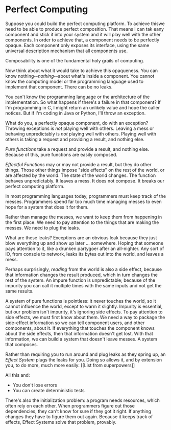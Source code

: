 # Perfect Computing

Suppose you could build the perfect computing platform.
To achieve thiswe need to be able to produce perfect composition.
That means I can tak eany component and stick it into your system and it will play well with the other components.
In order to achieve that, a component needs to be perfectly opaque.
Each component only exposes its interface, using the same universal description mechanism that all components use.

Composability is one of the fundamental holy grails of computing.

Now think about what it would take to achieve this opaqueness.
You can know nothing--*nothing*--about what's inside a component.
You cannot know the computing model or the programming language used to implement that component.
There can be no leaks.

You can't know the programming language or the architecture of the implementation.
So what happens if there's a failure in that component?
If I'm programming in C, I might return an unlikely value and hope the caller notices.
But if I'm coding in Java or Python, I'll throw an exception.

What do you, a perfectly opaque component, do with an exception?
Throwing exceptions is *not* playing well with others.
Leaving a mess or behaving unpredictably is *not* playing well with others.
Playing well with others is taking a request and providing a result, and nothing else.

*Pure functions* take a request and provide a result, and nothing else.
Because of this, pure functions are easily composed.

*Effectful Functions* may or may not provide a result, but they do other things.
Those other things impose "side effects" on the rest of the world, or are affected by the world.
The state of the world changes.
The function behaves unpredictably.
It leaves a mess.
It does not compose.
It breaks our perfect computing platform.

In most programming languages today, programmers must keep track of the messes.
Programmers spend far too much time managing messes to even hope for a system that does it for them.

Rather than manage the messes, we want to keep them from happening in the first place.
We need to pay attention to the things that are making the messes.
We need to plug the leaks.

What are these leaks?
Exceptions are an obvious leak because they just blow everything up and show up later ... somewhere.
Hoping that someone pays attention to it, like a drunken partygoer after an all-nighter.
Any sort of IO, from console to network, leaks its bytes out into the world, and leaves a mess.

Perhaps surprisingly, *reading* from the world is also a side effect, because that information changes the result produced, which in turn changes the rest of the system.
An impure function is unpredictable; because of the impurity you can call it multiple times with the same inputs and not get the same results.

A system of pure functions is pointless: it never touches the world, so it cannot influence the world, except to warm it slightly.
Impurity is essential, but our problem isn't impurity, it's ignoring side effects.
To pay attention to side effects, we must first know about them.
We need a way to package the side-effect information so we can tell component users, and other components, about it.
If everything that touches the component knows about the side effects, then that information doesn't get lost.
With that information, we can build a system that doesn't leave messes.
A system that composes.

Rather than requiring you to run around and plug leaks as they spring up, an *Effect System* plugs the leaks for you.
Doing so allows it, and by extension you, to do more, much more easily:
[[List from superpowers]]

All this and:

- You don't lose errors
- You can create deterministic tests

There's also the initialization problem: a program needs resources, which often rely on each other.
When programmers figure out those dependencies, they can't know for sure if they got it right.
If anything changes they have to figure them out again.
Because it keeps track of effects, Effect Systems solve that problem, provably.
